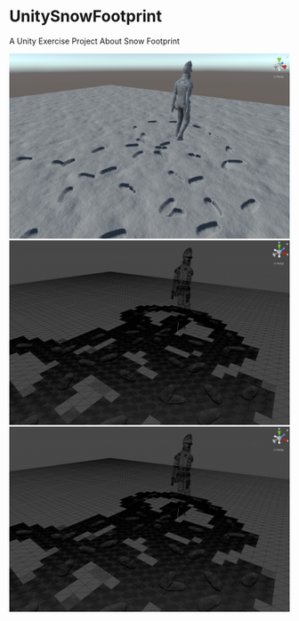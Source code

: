 # UnitySnowFootprint
A Unity Exercise Project About Snow Footprint

![image](https://github.com/CloudLTY/UnitySnowFootprint/blob/master/Assets/SnowFootprints/ScreenShot/IMG01.png)
![image](https://github.com/CloudLTY/UnitySnowFootprint/blob/master/Assets/SnowFootprints/ScreenShot/IMG02.png)
![image](https://github.com/CloudLTY/UnitySnowFootprint/blob/master/Assets/SnowFootprints/ScreenShot/IMG02.png)
